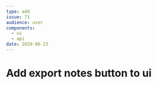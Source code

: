 ```yaml
---
type: add
issue: 71
audience: user
components:
  - ui
  - api
date: 2020-06-23
---
```

# Add export notes button to ui

